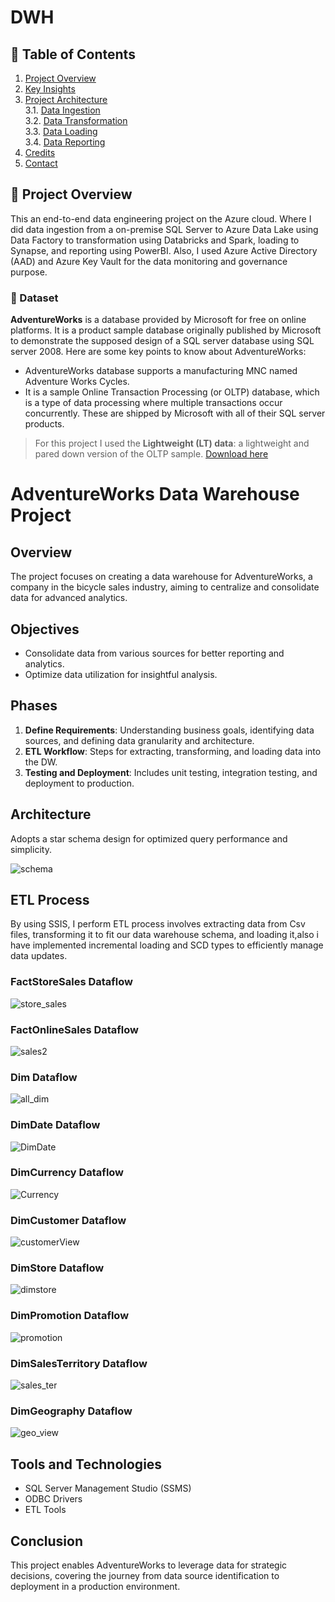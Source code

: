 # DWH

## 📝 Table of Contents
1. [Project Overview](#introduction)
2. [Key Insights](#key-insights)
3. [Project Architecture](#project-architecture)  
  3.1. [Data Ingestion](#data-ingestion)  
  3.2. [Data Transformation](#data-transformation)  
  3.3. [Data Loading](#data-loading)  
  3.4. [Data Reporting](#data-reporting)
4. [Credits](#credits)
5. [Contact](#contact)

<a name="introduction"></a>
## 🔬 Project Overview 

This an end-to-end data engineering project on the Azure cloud. Where I did data ingestion from a on-premise SQL Server to Azure Data Lake using Data Factory to transformation using Databricks and Spark, loading to Synapse, and reporting using PowerBI. Also, I used Azure Active Directory (AAD) and Azure Key Vault for the data monitoring and governance purpose. 

### 💾 Dataset

**AdventureWorks** is a database provided by Microsoft for free on online platforms. It is a product sample database originally published by Microsoft to demonstrate the supposed design of a SQL server database using SQL server 2008. Here are some key points to know about AdventureWorks:
- AdventureWorks database supports a manufacturing MNC named Adventure Works Cycles.
- It is a sample Online Transaction Processing (or OLTP) database, which is a type of data processing where multiple transactions occur concurrently. These are shipped by Microsoft with all of their SQL server products.

> For this project I used the **Lightweight (LT) data**: a lightweight and pared down version of the OLTP sample. [Download here](https://learn.microsoft.com/en-us/sql/samples/adventureworks-install-configure?view=sql-server-ver16&tabs=ssms)


# AdventureWorks Data Warehouse Project

## Overview

The project focuses on creating a data warehouse for AdventureWorks, a company in the bicycle sales industry, aiming to centralize and consolidate data for advanced analytics.

## Objectives

- Consolidate data from various sources for better reporting and analytics.
- Optimize data utilization for insightful analysis.

## Phases

1. **Define Requirements**: Understanding business goals, identifying data sources, and defining data granularity and architecture.
2. **ETL Workflow**: Steps for extracting, transforming, and loading data into the DW.
3. **Testing and Deployment**: Includes unit testing, integration testing, and deployment to production.

## Architecture

Adopts a star schema design for optimized query performance and simplicity.

![schema](https://github.com/Famz21/DWH/assets/125658739/2a37956b-1324-4a2e-bf2f-a42f06013164)

## ETL Process

By using SSIS, I perform ETL process involves extracting data from Csv files, transforming it to fit our data warehouse schema, and loading it,also i have implemented incremental loading and SCD types to efficiently manage data updates.

### FactStoreSales Dataflow
![store_sales](https://github.com/Famz21/DWH/assets/125658739/dcee85c6-f321-4c7a-81dd-00a81864eb2f)

### FactOnlineSales Dataflow
![sales2](https://github.com/Famz21/DWH/assets/125658739/c2079a20-5882-44fa-9c1f-762e3f086ee2)

### Dim Dataflow
![all_dim](https://github.com/Famz21/DWH/assets/125658739/9fdfabaf-0ed0-41cd-9e7f-de2d226b5cde)


### DimDate Dataflow
![DimDate](https://github.com/Famz21/DWH/assets/125658739/88003331-1a00-4a29-abd8-46e6f6432d54)


### DimCurrency Dataflow
![Currency](https://github.com/Famz21/DWH/assets/125658739/abcc6b44-fc28-4951-8bb9-ffea68a78a06)

### DimCustomer Dataflow
![customerView](https://github.com/Famz21/DWH/assets/125658739/8baf417e-57d5-426a-b64f-8829f5b94751)


### DimStore Dataflow
![dimstore](https://github.com/Famz21/DWH/assets/125658739/dea39f5f-e092-4d60-b730-540717e52146)


### DimPromotion Dataflow
![promotion](https://github.com/Famz21/DWH/assets/125658739/1ee5ebae-32e4-4324-87ac-f457e9774f24)


### DimSalesTerritory Dataflow
![sales_ter](https://github.com/Famz21/DWH/assets/125658739/7996a3ec-3f63-4c37-acc2-abf658f58c1f)


### DimGeography Dataflow
![geo_view](https://github.com/Famz21/DWH/assets/125658739/44178ecb-5ceb-4c07-be74-4b4a7daf3b6a)





## Tools and Technologies

- SQL Server Management Studio (SSMS)
- ODBC Drivers
- ETL Tools

## Conclusion

This project enables AdventureWorks to leverage data for strategic decisions, covering the journey from data source identification to deployment in a production environment.

